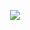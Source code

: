 <p align="center">
<img src="https://github-readme-stats.vercel.app/api/top-langs/?username=mcthomas&theme=darcula&card_width=225&layout=compact&langs_count=10&bg_color=00000000&hide_border=true&border_radius=7&hide_title=true&hide=html,javascript,css"/> 
</p>
